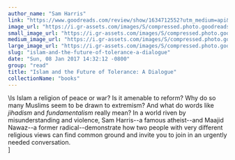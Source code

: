 ```yaml
---
author_name: "Sam Harris"
link: "https://www.goodreads.com/review/show/1634712552?utm_medium=api&utm_source=rss"
image_url: "https://i.gr-assets.com/images/S/compressed.photo.goodreads.com/books/1600502885l/25151238._SY75_.jpg"
small_image_url: "https://i.gr-assets.com/images/S/compressed.photo.goodreads.com/books/1600502885l/25151238._SY75_.jpg"
medium_image_url: "https://i.gr-assets.com/images/S/compressed.photo.goodreads.com/books/1600502885l/25151238._SX98_.jpg"
large_image_url: "https://i.gr-assets.com/images/S/compressed.photo.goodreads.com/books/1600502885l/25151238._SY475_.jpg"
slug: "islam-and-the-future-of-tolerance-a-dialogue"
date: "Sun, 08 Jan 2017 14:32:12 -0800"
group: "read"
title: "Islam and the Future of Tolerance: A Dialogue"
collectionName: "books"
---
```

\\Is Islam a religion of peace or war? Is it amenable to reform? Why do so many Muslims seem to be drawn to extremism? And what do words like *jihadism* and *fundamentalism* really mean? In a world riven by misunderstanding and violence, Sam Harris--a famous atheist--and Maajid Nawaz--a former radical--demonstrate how two people with very different religious views can find common ground and invite you to join in an urgently needed conversation.  
\]
